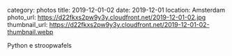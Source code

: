 category: photos 
title: 2019-12-01-02
date: 2019-12-01
location: Amsterdam
photo_url: https://d22fkxs2pw9y3y.cloudfront.net/2019-12-01-02.jpg
thumbnail_url: https://d22fkxs2pw9y3y.cloudfront.net/2019-12-01-02-thumbnail.webp

Python e stroopwafels 